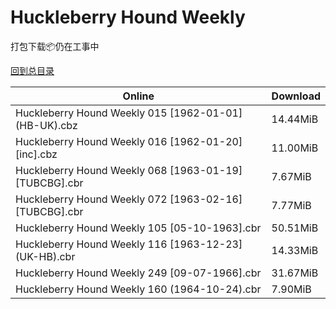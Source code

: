 # Huckleberry Hound Weekly

打包下载📦仍在工事中

[回到总目录](/Catalogs.md)







Online | Download
--- | ---
Huckleberry Hound Weekly 015 [1962-01-01] (HB-UK).cbz | 14.44MiB
Huckleberry Hound Weekly 016 [1962-01-20] [inc].cbz | 11.00MiB
Huckleberry Hound Weekly 068 [1963-01-19] [TUBCBG].cbr | 7.67MiB
Huckleberry Hound Weekly 072 [1963-02-16] [TUBCBG].cbr | 7.77MiB
Huckleberry Hound Weekly 105 [05-10-1963].cbr | 50.51MiB
Huckleberry Hound Weekly 116 [1963-12-23] (UK-HB).cbr | 14.33MiB
Huckleberry Hound Weekly 249 [09-07-1966].cbr | 31.67MiB
Huckleberry Hound Weekly 160 (1964-10-24).cbr | 7.90MiB